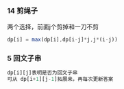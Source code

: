 ### 14 剪绳子

两个选择，前面j个剪掉和一刀不剪

```js
dp[i] = max(dp[i],dp[i-j]*j,j*(i-j))
```



### 5 回文子串

```js
dp[i][j]表明是否为回文子串
可从 dp[i+1][j-1]拓展来，再每次更新答案
```

